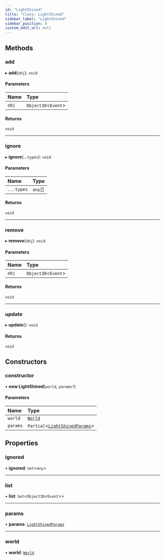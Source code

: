 ```yaml
---
id: "LightShined"
title: "Class: LightShined"
sidebar_label: "LightShined"
sidebar_position: 0
custom_edit_url: null
---
```


## Methods

### add

▸ **add**(`obj`): `void`

#### Parameters

| Name | Type |
| :------ | :------ |
| `obj` | `Object3D`<`Event`\> |

#### Returns

`void`

___

### ignore

▸ **ignore**(...`types`): `void`

#### Parameters

| Name | Type |
| :------ | :------ |
| `...types` | `any`[] |

#### Returns

`void`

___

### remove

▸ **remove**(`obj`): `void`

#### Parameters

| Name | Type |
| :------ | :------ |
| `obj` | `Object3D`<`Event`\> |

#### Returns

`void`

___

### update

▸ **update**(): `void`

#### Returns

`void`

## Constructors

### constructor

• **new LightShined**(`world`, `params?`)

#### Parameters

| Name | Type |
| :------ | :------ |
| `world` | [`World`](World.md) |
| `params` | `Partial`<[`LightShinedParams`](../modules.md#lightshinedparams-82)\> |

## Properties

### ignored

• **ignored**: `Set`<`any`\>

___

### list

• **list**: `Set`<`Object3D`<`Event`\>\>

___

### params

• **params**: [`LightShinedParams`](../modules.md#lightshinedparams-82)

___

### world

• **world**: [`World`](World.md)
